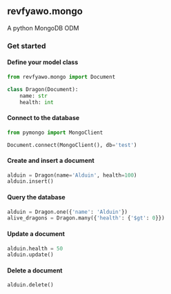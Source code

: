 ## revfyawo.mongo

A python MongoDB ODM

### Get started

#### Define your model class

```python
from revfyawo.mongo import Document

class Dragon(Document):
    name: str
    health: int
```

#### Connect to the database

```python
from pymongo import MongoClient

Document.connect(MongoClient(), db='test')
```

#### Create and insert a document

```python
alduin = Dragon(name='Alduin', health=100)
alduin.insert()
```

#### Query the database

```python
alduin = Dragon.one({'name': 'Alduin'})
alive_dragons = Dragon.many({'health': {'$gt': 0}})
```


#### Update a document

```python
alduin.health = 50
alduin.update()
```

#### Delete a document

```python
alduin.delete()
```
